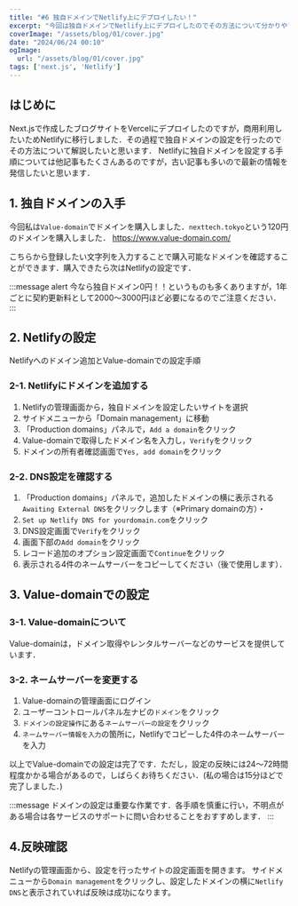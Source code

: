 ```yaml
---
title: "#6 独自ドメインでNetlify上にデプロイしたい！"
excerpt: "今回は独自ドメインでNetlify上にデプロイしたのでその方法について分かりやすく解説していきたいと思います！"
coverImage: "/assets/blog/01/cover.jpg"
date: "2024/06/24 00:10"
ogImage:
  url: "/assets/blog/01/cover.jpg"
tags: ['next.js', 'Netlify']
---
```


## はじめに
Next.jsで作成したブログサイトをVercelにデプロイしたのですが，商用利用したいためNetlifyに移行しました．その過程で独自ドメインの設定を行ったのでその方法について解説したいと思います．
Netlifyに独自ドメインを設定する手順については他記事もたくさんあるのですが，古い記事も多いので最新の情報を発信したいと思います．

## 1. 独自ドメインの入手
今回私は`Value-domain`でドメインを購入しました．`nexttech.tokyo`という120円のドメインを購入しました．
https://www.value-domain.com/

こちらから登録したい文字列を入力することで購入可能なドメインを確認することができます．購入できたら次はNetlifyの設定です．

:::message alert
今なら独自ドメイン0円！！というものも多くありますが，1年ごとに契約更新料として2000〜3000円ほど必要になるのでご注意ください．
:::
## 2. Netlifyの設定
Netlifyへのドメイン追加とValue-domainでの設定手順
### 2-1. Netlifyにドメインを追加する

1. Netlifyの管理画面から，独自ドメインを設定したいサイトを選択
2. サイドメニューから「Domain management」に移動
3. 「Production domains」パネルで，`Add a domain`をクリック
4. Value-domainで取得したドメイン名を入力し，`Verify`をクリック
5. ドメインの所有者確認画面で`Yes, add domain`をクリック

### 2-2. DNS設定を確認する

1. 「Production domains」パネルで，追加したドメインの横に表示される`Awaiting External DNS`をクリックします（※Primary domainの方）・
2. `Set up Netlify DNS for yourdomain.com`をクリック
3. DNS設定画面で`Verify`をクリック
4. 画面下部の`Add domain`をクリック
5. レコード追加のオプション設定画面で`Continue`をクリック
6. 表示される4件のネームサーバーをコピーしてください（後で使用します）．

## 3. Value-domainでの設定

### 3-1. Value-domainについて
Value-domainは，ドメイン取得やレンタルサーバーなどのサービスを提供しています．

### 3-2. ネームサーバーを変更する
1. Value-domainの管理画面にログイン
2. ユーザーコントロールパネル左ナビの`ドメイン`をクリック
3. `ドメインの設定操作`にある`ネームサーバーの設定`をクリック
4. `ネームサーバー情報を入力`の箇所に，Netlifyでコピーした4件のネームサーバーを入力


以上でValue-domainでの設定は完了です．ただし，設定の反映には24〜72時間程度かかる場合があるので，しばらくお待ちください．(私の場合は15分ほどで完了しました．)


:::message
ドメインの設定は重要な作業です．各手順を慎重に行い，不明点がある場合は各サービスのサポートに問い合わせることをおすすめします．
:::

## 4.反映確認
Netlifyの管理画面から、設定を行ったサイトの設定画面を開きます。
サイドメニューから`Domain management`をクリックし、設定したドメインの横に`Netlify DNS`と表示されていれば反映は成功になります。


